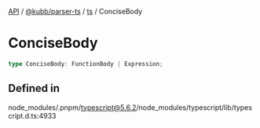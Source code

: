 [API](../../../../../packages.md) / [@kubb/parser-ts](../../../index.md) / [ts](../index.md) / ConciseBody

# ConciseBody

```ts
type ConciseBody: FunctionBody | Expression;
```

## Defined in

node\_modules/.pnpm/typescript@5.6.2/node\_modules/typescript/lib/typescript.d.ts:4933

